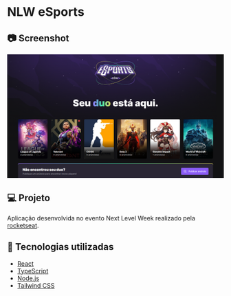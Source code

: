 # NLW eSports

## 📷 Screenshot

<img src="./cover.png" alt="cover" />

## 💻 Projeto
Aplicação desenvolvida no evento Next Level Week realizado pela [rocketseat](https://rocketseat.com.br/).

## 🧪 Tecnologias utilizadas
- [React](https://reactjs.org)
- [TypeScript](https://www.typescriptlang.org/)
- [Node.js](https://nodejs.org/)
- [Tailwind CSS](https://tailwindcss.com/)
